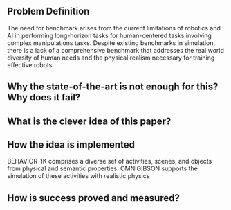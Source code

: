 ## Problem Definition
The need for benchmark arises from the current limitations of robotics and AI in performing long-horizon tasks for human-centered tasks involving complex manipulations tasks. Despite existing benchmarks in simulation, there is a lack of a comprehensive benchmark that addresses the real world diversity of human needs and the physical realism necessary for training effective robots.

## Why the state-of-the-art is not enough for this? Why does it fail?

## What is the clever idea of this paper?

## How the idea is implemented
BEHAVIOR-1K comprises a diverse set of activities, scenes, and objects from physical and semantic properties.  OMNIGIBSON supports the simulation of these activities with realistic physics

##  How is success proved and measured?
